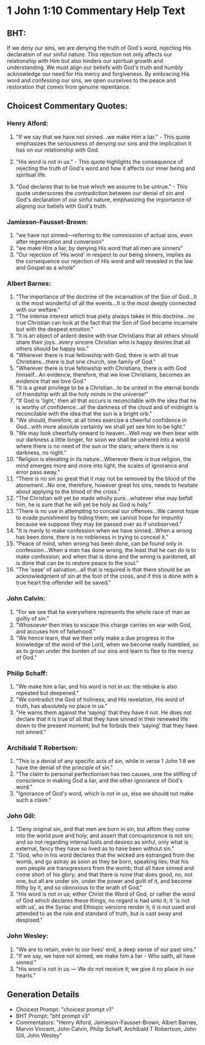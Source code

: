 # 1 John 1:10 Commentary Help Text

## BHT:
If we deny our sins, we are denying the truth of God's word, rejecting His declaration of our sinful nature. This rejection not only affects our relationship with Him but also hinders our spiritual growth and understanding. We must align our beliefs with God's truth and humbly acknowledge our need for His mercy and forgiveness. By embracing His word and confessing our sins, we open ourselves to the peace and restoration that comes from genuine repentance.

## Choicest Commentary Quotes:
### Henry Alford:
1. "If we say that we have not sinned...we make Him a liar." - This quote emphasizes the seriousness of denying our sins and the implication it has on our relationship with God.

2. "His word is not in us." - This quote highlights the consequence of rejecting the truth of God's word and how it affects our inner being and spiritual life.

3. "God declares that to be true which we assume to be untrue." - This quote underscores the contradiction between our denial of sin and God's declaration of our sinful nature, emphasizing the importance of aligning our beliefs with God's truth.

### Jamieson-Fausset-Brown:
1. "we have not sinned—referring to the commission of actual sins, even after regeneration and conversion"
2. "we make Him a liar, by denying His word that all men are sinners"
3. "Our rejection of 'His word' in respect to our being sinners, implies as the consequence our rejection of His word and will revealed in the law and Gospel as a whole"

### Albert Barnes:
1) "The importance of the doctrine of the incarnation of the Son of God...It is the most wonderful of all the events...It is the most deeply connected with our welfare." 
2) "The intense interest which true piety always takes in this doctrine...no true Christian can look at the fact that the Son of God became incarnate but with the deepest emotion."
3) "It is an object of ardent desire with true Christians that all others should share their joys...every sincere Christian who is happy desires that all others should be happy too."
4) "Wherever there is true fellowship with God, there is with all true Christians...there is but one church, one family of God."
5) "Wherever there is true fellowship with Christians, there is with God himself...An evidence, therefore, that we love Christians, becomes an evidence that we love God."
6) "It is a great privilege to be a Christian...to be united in the eternal bonds of friendship with all the holy minds in the universe!"
7) "If God is 'light,' then all that occurs is reconcilable with the idea that he is worthy of confidence...all the darkness of the cloud and of midnight is reconcilable with the idea that the sun is a bright orb."
8) "We should, therefore, at all times exercise a cheerful confidence in God...with more absolute certainty we shall yet see him to be light."
9) "We may look cheerfully onward to heaven...Well may we then bear with our darkness a little longer, for soon we shall be ushered into a world where there is no need of the sun or the stars; where there is no darkness, no night."
10) "Religion is elevating in its nature...Wherever there is true religion, the mind emerges more and more into light; the scales of ignorance and error pass away."
11) "There is no sin so great that it may not be removed by the blood of the atonement...No one, therefore, however great his sins, needs to hesitate about applying to the blood of the cross."
12) "The Christian will yet be made wholly pure...whatever else may befall him, he is sure that he will yet be holy as God is holy."
13) "There is no use in attempting to conceal our offenses...We cannot hope to evade punishment by hiding them; we cannot hope for impunity because we suppose they may be passed over as if unobserved."
14) "It is manly to make confession when we have sinned...When a wrong has been done, there is no nobleness in trying to conceal it."
15) "Peace of mind, when wrong has been done, can be found only in confession...When a man has done wrong, the least that he can do is to make confession; and when that is done and the wrong is pardoned, all is done that can be to restore peace to the soul."
16) "The 'ease' of salvation...all that is required is that there should be an acknowledgment of sin at the foot of the cross, and if this is done with a true heart the offender will be saved."

### John Calvin:
1. "For we see that he everywhere represents the whole race of man as guilty of sin."
2. "Whosoever then tries to escape this charge carries on war with God, and accuses him of falsehood."
3. "We hence learn, that we then only make a due progress in the knowledge of the word of the Lord, when we become really humbled, so as to groan under the burden of our sins and learn to flee to the mercy of God."

### Philip Schaff:
1. "We make him a liar, and his word is not in us: the rebuke is also repeated but deepened." 
2. "We contradict the God of holiness; and His revelation, His word of truth, has absolutely no place in us." 
3. "He warns them against the ‘saying’ that they have it not. He does not declare that it is true of all that they have sinned in their renewed life down to the present moment; but he forbids their ‘saying’ that they have not sinned."

### Archibald T Robertson:
1. "This is a denial of any specific acts of sin, while in verse 1 John 1:8 we have the denial of the principle of sin."
2. "The claim to personal perfectionism has two causes, one the stifling of conscience in making God a liar, and the other ignorance of God's word."
3. "Ignorance of God's word, which is not in us, else we should not make such a claim."

### John Gill:
1. "Deny original sin, and that men are born in sin, but affirm they come into the world pure and holy; and assert that concupiscence is not sin; and so not regarding internal lusts and desires as sinful, only what is external, fancy they have so lived as to have been without sin."
2. "God, who in his word declares that the wicked are estranged from the womb, and go astray as soon as they be born, speaking lies; that his own people are transgressors from the womb; that all have sinned and come short of his glory; and that there is none that does good, no, not one, but all are under sin, under the power and guilt of it, and become filthy by it, and so obnoxious to the wrath of God."
3. "His word is not in us; either Christ the Word of God, or rather the word of God which declares these things; no regard is had unto it; it 'is not with us', as the Syriac and Ethiopic versions render it; it is not used and attended to as the rule and standard of truth, but is cast away and despised."

### John Wesley:
1. "We are to retain, even to our lives' end, a deep sense of our past sins."
2. "If we say, we have not sinned, we make him a liar - Who saith, all have sinned."
3. "His word is not in us — We do not receive it; we give it no place in our hearts."


## Generation Details
- Choicest Prompt: "choicest prompt v1"
- BHT Prompt: "bht prompt v3"
- Commentators: "Henry Alford, Jamieson-Fausset-Brown, Albert Barnes, Marvin Vincent, John Calvin, Philip Schaff, Archibald T Robertson, John Gill, John Wesley"
